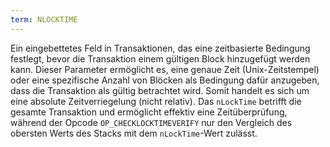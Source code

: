 ```yaml
---
term: NLOCKTIME
---
```


Ein eingebettetes Feld in Transaktionen, das eine zeitbasierte Bedingung festlegt, bevor die Transaktion einem gültigen Block hinzugefügt werden kann. Dieser Parameter ermöglicht es, eine genaue Zeit (Unix-Zeitstempel) oder eine spezifische Anzahl von Blöcken als Bedingung dafür anzugeben, dass die Transaktion als gültig betrachtet wird. Somit handelt es sich um eine absolute Zeitverriegelung (nicht relativ). Das `nLockTime` betrifft die gesamte Transaktion und ermöglicht effektiv eine Zeitüberprüfung, während der Opcode `OP_CHECKLOCKTIMEVERIFY` nur den Vergleich des obersten Werts des Stacks mit dem `nLockTime`-Wert zulässt.
